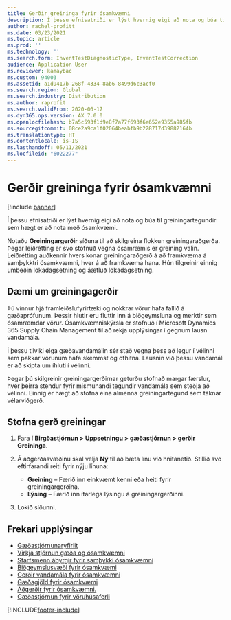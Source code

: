 ```yaml
---
title: Gerðir greininga fyrir ósamkvæmni
description: Í þessu efnisatriði er lýst hvernig eigi að nota og búa til greiningartegundir sem hægt er að nota með ósamkvæmi.
author: rachel-profitt
ms.date: 03/23/2021
ms.topic: article
ms.prod: ''
ms.technology: ''
ms.search.form: InventTestDiagnosticType, InventTestCorrection
audience: Application User
ms.reviewer: kamaybac
ms.custom: 94003
ms.assetid: a1d9417b-268f-4334-8ab6-8499d6c3acf0
ms.search.region: Global
ms.search.industry: Distribution
ms.author: raprofit
ms.search.validFrom: 2020-06-17
ms.dyn365.ops.version: AX 7.0.0
ms.openlocfilehash: b7a5c593f1d9e8f7a77f693f6e652e9355a985fb
ms.sourcegitcommit: 08ce2a9ca1f02064beabfb9b228717d39882164b
ms.translationtype: HT
ms.contentlocale: is-IS
ms.lasthandoff: 05/11/2021
ms.locfileid: "6022277"
---
```

# <a name="diagnostic-types-for-nonconformances"></a>Gerðir greininga fyrir ósamkvæmni

[!include [banner](../includes/banner.md)]

Í þessu efnisatriði er lýst hvernig eigi að nota og búa til greiningartegundir sem hægt er að nota með ósamkvæmi.

Notaðu **Greiningargerðir** síðuna til að skilgreina flokkun greiningaraðgerða. Þegar leiðrétting er svo stofnuð vegna ósamræmis er greining valin. Leiðrétting auðkennir hvers konar greiningaraðgerð á að framkvæma á samþykktri ósamkvæmni, hver á að framkvæma hana. Hún tilgreinir einnig umbeðin lokadagsetning og áætluð lokadagsetning.

## <a name="examples-of-diagnostic-types"></a>Dæmi um greiningagerðir

Þú vinnur hjá framleiðslufyrirtæki og nokkrar vörur hafa fallið á gæðaprófunum. Þessir hlutir eru fluttir inn á biðgeymsluna og merktir sem ósamræmdar vörur. Ósamkvæmniskýrsla er stofnuð í Microsoft Dynamics 365 Supply Chain Management til að rekja upplýsingar í gegnum lausn vandamála.

Í þessu tilviki eiga gæðavandamálin sér stað vegna þess að legur í vélinni sem pakkar vörunum hafa skemmst og ofhitna. Lausnin við þessu vandamáli er að skipta um íhluti í vélinni.

Þegar þú skilgreinir greiningargerðirnar geturðu stofnað margar færslur, hver þeirra stendur fyrir mismunandi tegundir vandamála sem steðja að vélinni. Einnig er hægt að stofna eina almenna greiningartegund sem táknar vélarviðgerð.

## <a name="create-a-diagnostic-type"></a>Stofna gerð greiningar

1. Fara í **Birgðastjórnun \> Uppsetningu \> gæðastjórnun \> gerðir Greininga**.
1. Á aðgerðasvæðinu skal velja **Ný** til að bæta línu við hnitanetið. Stillið svo eftirfarandi reiti fyrir nýju línuna:

    - **Greining** – Færið inn einkvæmt kenni eða heiti fyrir greiningargerðina.
    - **Lýsing** – Færið inn ítarlega lýsingu á greiningargerðinni.

1. Lokið síðunni.

## <a name="additional-resources"></a>Frekari upplýsingar

- [Gæðastjórnunaryfirlit](quality-management-processes.md)
- [Virkja stjórnun gæða og ósamkvæmni](enable-quality-management.md)
- [Starfsmenn ábyrgir fyrir samþykki ósamkvæmni](quality-responsible-workers.md)
- [Biðgeymslusvæði fyrir ósamkvæmi](quality-quarantine-zones.md)
- [Gerðir vandamála fyrir ósamkvæmni](quality-problem-types.md)
- [Gæðagjöld fyrir ósamkvæmi](quality-charges.md)
- [Aðgerðir fyrir ósamkvæmni.](quality-operations.md)
- [Gæðastjórnun fyrir vöruhúsaferli](quality-management-for-warehouses-processes.md)

[!INCLUDE[footer-include](../../includes/footer-banner.md)]
